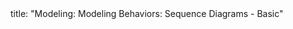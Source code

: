 <frontmatter>
title: "Modeling: Modeling Behaviors: Sequence Diagrams - Basic"
</frontmatter>

<include src="unit-inPage-asFlat.md" boilerplate />
